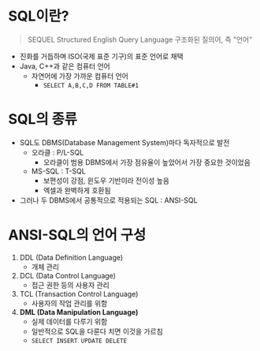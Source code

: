 # SQL이란?
> SEQUEL Structured English Query Language
> 구조화된 질의어, 즉 "언어"
- 진화를 거듭하며 ISO(국제 표준 기구)의 표준 언어로 채택
- Java, C++과 같은 컴퓨터 언어
	- 자연어에 가장 가까운 컴퓨터 언어
		- `SELECT A,B,C,D FROM TABLE#1`
# SQL의 종류
- SQL도 DBMS(Database Management System)마다 독자적으로 발전
	- 오라클 : P/L-SQL
		- 오라클이 범용 DBMS에서 가장 점유율이 높았어서 가장 중요한 것이었음
	- MS-SQL : T-SQL
		- 보편성이 강점, 윈도우 기반이라 전이성 높음
		- 엑셀과 완벽하게 호환됨
- 그러나 두 DBMS에서 공통적으로 적용되는 SQL : ANSI-SQL

# ANSI-SQL의 언어 구성
1. DDL (Data Definition Language)
	- 개체 관리
2. DCL (Data Control Language)
	- 접근 권한 등의 사용자 관리
3. TCL (Transaction Control Language)
	- 사용자의 작업 관리를 위함
4. **DML (Data Manipulation Language)**
	- 실제 데이터를 다루기 위함
	- 일반적으로 SQL을 다룬다 치면 이것을 가르침
	- `SELECT INSERT UPDATE DELETE`